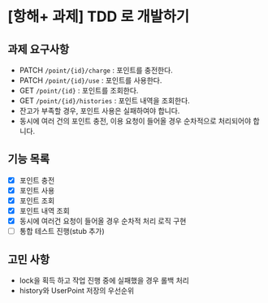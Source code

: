 # [항해+ 과제] TDD 로 개발하기


## 과제 요구사항
- PATCH  `/point/{id}/charge` : 포인트를 충전한다.
- PATCH `/point/{id}/use` : 포인트를 사용한다.
- GET `/point/{id}` : 포인트를 조회한다.
- GET `/point/{id}/histories` : 포인트 내역을 조회한다.
- 잔고가 부족할 경우, 포인트 사용은 실패하여야 합니다.
- 동시에 여러 건의 포인트 충전, 이용 요청이 들어올 경우 순차적으로 처리되어야 합니다.

## 기능 목록
- [x] 포인트 충전
- [x] 포인트 사용
- [x] 포인트 조회
- [x] 포인트 내역 조회
- [x] 동시에 여러건 요청이 들어올 경우 순차적 처리 로직 구현
- [ ] 통합 테스트 진행(stub 추가)

## 고민 사항
- lock을 획득 하고 작업 진행 중에 실패했을 경우 롤백 처리
- history와 UserPoint 저장의 우선순위
